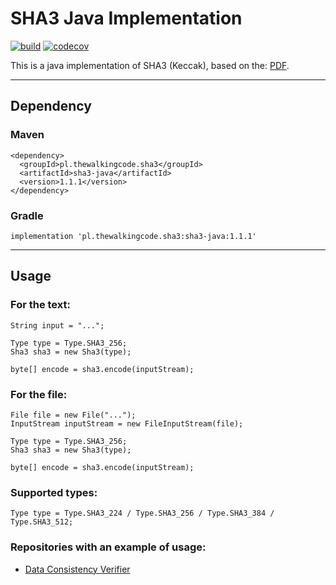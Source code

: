 # SHA3 Java Implementation

[![build](https://github.com/mchrapek/sha3-java/actions/workflows/actions.yml/badge.svg)](https://github.com/mchrapek/sha3-java/actions/workflows/actions.yml)
[![codecov](https://codecov.io/gh/mchrapek/sha3-java/branch/master/graph/badge.svg)](https://codecov.io/gh/mchrapek/sha3-java)


This is a java implementation of SHA3 (Keccak), based on the:
[PDF](https://nvlpubs.nist.gov/nistpubs/FIPS/NIST.FIPS.202.pdf).

---

## Dependency

### Maven

```
<dependency>
  <groupId>pl.thewalkingcode.sha3</groupId>
  <artifactId>sha3-java</artifactId>
  <version>1.1.1</version>
</dependency>
```

### Gradle
```
implementation 'pl.thewalkingcode.sha3:sha3-java:1.1.1'
```

---

## Usage

### For the text:
```
String input = "...";

Type type = Type.SHA3_256;
Sha3 sha3 = new Sha3(type);

byte[] encode = sha3.encode(inputStream);
```

### For the file:
```
File file = new File("...");
InputStream inputStream = new FileInputStream(file);

Type type = Type.SHA3_256;
Sha3 sha3 = new Sha3(type);

byte[] encode = sha3.encode(inputStream);
```

### Supported types:
```
Type type = Type.SHA3_224 / Type.SHA3_256 / Type.SHA3_384 / Type.SHA3_512; 
```

### Repositories with an example of usage:

* [Data Consistency Verifier](https://github.com/mchrapek/data-consistency-verifier-sha3)
